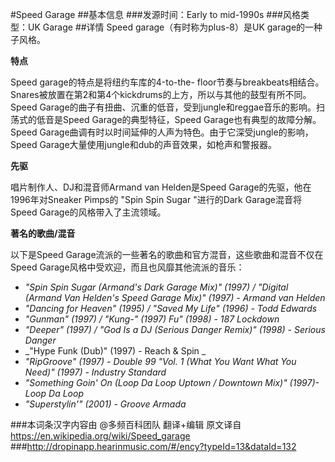 #Speed Garage
##基本信息
###发源时间：Early to mid-1990s
###风格类型：UK Garage
##详情
Speed garage（有时称为plus-8）是UK garage的一种子风格。



**特点**

Speed garage的特点是将纽约车库的4-to-the-
floor节奏与breakbeats相结合。Snares被放置在第2和第4个kickdrums的上方，所以与其他的鼓型有所不同。Speed
Garage的曲子有扭曲、沉重的低音，受到jungle和reggae音乐的影响。扫荡式的低音是Speed Garage的典型特征，Speed
Garage也有典型的故障分解。Speed Garage曲调有时以时间延伸的人声为特色。由于它深受jungle的影响，Speed
Garage大量使用jungle和dub的声音效果，如枪声和警报器。



**先驱**

唱片制作人、DJ和混音师Armand van Helden是Speed Garage的先驱，他在1996年对Sneaker Pimps的 "Spin
Spin Sugar "进行的Dark Garage混音将Speed Garage的风格带入了主流领域。



**著名的歌曲/混音**

以下是Speed Garage流派的一些著名的歌曲和官方混音，这些歌曲和混音不仅在Speed Garage风格中受欢迎，而且也风靡其他流派的音乐：



  * _"Spin Spin Sugar (Armand's Dark Garage Mix)" (1997) / "Digital (Armand Van Helden's Speed Garage Mix)" (1997) - Armand van Helden_
  * _"Dancing for Heaven" (1995) / "Saved My Life" (1996) - Todd Edwards_
  * _"Gunman" (1997) / "Kung-" (1997) Fu" (1998) - 187 Lockdown_
  * _"Deeper" (1997) / "God Is a DJ (Serious Danger Remix)" (1998) - Serious Danger_
  * _"Hype Funk (Dub)" (1997) - Reach & Spin _
  * _"RipGroove" (1997) - Double 99 "Vol. 1 (What You Want What You Need)" (1997) - Industry Standard_
  * _"Something Goin' On (Loop Da Loop Uptown / Downtown Mix)" (1997)- Loop Da Loop_
  * _"Superstylin'" (2001) - Groove Armada_

###本词条汉字内容由 @多频百科团队 翻译+编辑
原文译自 https://en.wikipedia.org/wiki/Speed_garage
###http://dropinapp.hearinmusic.com/#/ency?typeId=13&dataId=132

